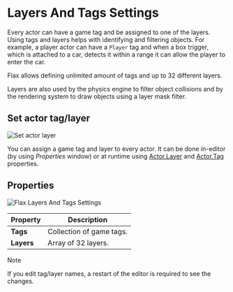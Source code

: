 # Layers And Tags Settings

Every actor can have a game tag and be assigned to one of the layers.
Using tags and layers helps with identifying and filtering objects.
For example, a player actor can have a `Player` tag and when a box trigger, which is attached to a car, detects it within a range it can allow the player to enter the car.

Flax allows defining unlimited amount of tags and up to 32 different layers.

Layers are also used by the physics engine to filter object collisions and by the rendering system to draw objects using a layer mask filter.

## Set actor tag/layer

![Set actor layer](media/actor-layer-tag.jpg)

You can assign a game tag and layer to every actor.
It can be done in-editor (by using *Properties* window) or at runtime using [Actor.Layer](https://docs.flaxengine.com/api/FlaxEngine.Actor.html#FlaxEngine_Actor_Layer) and [Actor.Tag](https://docs.flaxengine.com/api/FlaxEngine.Actor.html#FlaxEngine_Actor_Tag) properties.

## Properties

![Flax Layers And Tags Settings](media/layers-and-tags-settings.png)

| Property | Description |
|--------|--------|
| **Tags** | Collection of game tags. |
| **Layers** | Array of 32 layers. |

> [!NOTE]
> If you edit tag/layer names, a restart of the editor is required to see the changes.

